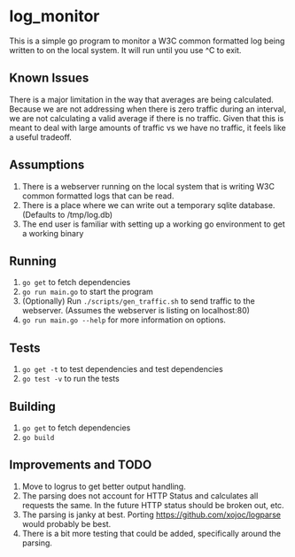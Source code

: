 # log_monitor

This is a simple go program to monitor a W3C common formatted log being written to on the local system. It will run until you use ^C to exit.

## Known Issues

There is a major limitation in the way that averages are being calculated. Because we are not addressing when there is zero traffic during an interval, we are not calculating a valid average if there is no traffic. Given that this is meant to deal with large amounts of traffic vs we have no traffic, it feels like a useful tradeoff.

## Assumptions

1. There is a webserver running on the local system that is writing W3C common formatted logs that can be read.
2. There is a place where we can write out a temporary sqlite database. (Defaults to /tmp/log.db)
3. The end user is familiar with setting up a working go environment to get a working binary

## Running

1. `go get` to fetch dependencies
2. `go run main.go` to start the program
3. (Optionally) Run `./scripts/gen_traffic.sh` to send traffic to the webserver. (Assumes the webserver is listing on localhost:80)
4. `go run main.go --help` for more information on options.

## Tests

1. `go get -t` to test dependencies and test dependencies
2. `go test -v` to run the tests

## Building

1. `go get` to fetch dependencies
2. `go build`

## Improvements and TODO

1. Move to logrus to get better output handling.
2. The parsing does not account for HTTP Status and calculates all requests the same. In the future HTTP status should be broken out, etc.
3. The parsing is janky at best. Porting https://github.com/xojoc/logparse would probably be best.
4. There is a bit more testing that could be added, specifically around the parsing.
